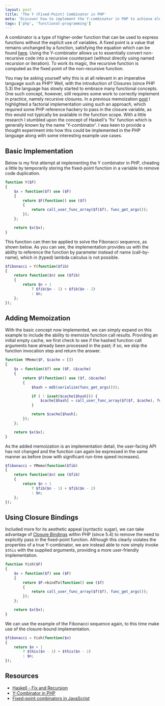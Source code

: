 ```yaml
---
layout: post
title: 'The Y (Fixed-Point) Combinator in PHP'
meta: 'Discover how to implement the Y-combinator in PHP to achieve elegant recursion, memoization, and closure bindings for functional programming.'
tags: ['php', 'functional-programming']
---
```


A combinator is a type of higher-order function that can be used to express functions without the explicit use of variables.
A fixed point is a value that remains unchanged by a function, satisfying the equation which can be found [here](http://en.wikipedia.org/wiki/Fixed-point_combinator#Y_combinator).
Using the Y-combinator allows us to essentially convert non-recursive code into a recursive counterpart (without directly using named recursion or iteration).
To work its magic, the recursive function is computed as the fixed point of the non-recursive function.

<!--more-->

You may be asking yourself why this is at all relevant in an imperative language such as PHP?
Well, with the introduction of Closures (since PHP 5.3) the language has slowly started to embrace many functional concepts.
One such concept, however, still requires some work to correctly implement in practice, namely recursive closures.
In a previous memoization [post](../2014-01-13-implementing-and-using-memoization-in-php/index.md) I highlighted a factorial implementation using such an approach, which required some PHP reference hackery to pass in the closure variable, as this would not typically be available in the function scope.
With a little research I stumbled upon the concept of Haskell's 'fix' function which is generally known by the name 'Y-combinator'.
I was keen to provide a thought experiment into how this could be implemented in the PHP language along with some interesting example use cases.

## Basic Implementation

Below is my first attempt at implementing the Y combinator in PHP, cheating a little by temporarily storing the fixed-point function in a variable to remove code duplication.

```php
function Y($F)
{
    $x = function($f) use ($F)
    {
        return $F(function() use ($f)
        {
            return call_user_func_array($f($f), func_get_args());
        });
    };

    return $x($x);
}
```

This function can then be applied to solve the Fibonacci sequence, as shown below.
As you can see, the implementation provides us with the ability to reference the function by parameter instead of name (call-by-name), which in (typed) lambda calculus is not possible.

```php
$fibonacci = Y(function($fib)
{
    return function($n) use ($fib)
    {
        return $n > 1
            ? $fib($n - 1) + $fib($n - 2)
            : $n;
    };
});
```

## Adding Memoization

With the basic concept now implemented, we can simply expand on this example to include the ability to memoize function call results.
Providing an initial empty cache, we first check to see if the hashed function call arguments have already been processed in the past; if so, we skip the function invocation step and return the answer.

```php
function YMemo($F, $cache = [])
{
    $x = function($f) use ($F, &$cache)
    {
        return $F(function() use ($f, &$cache)
        {
            $hash = md5(serialize(func_get_args()));

            if ( ! isset($cache[$hash])) {
                $cache[$hash] = call_user_func_array($f($f, $cache), func_get_args());
            }

            return $cache[$hash];
        });
    };

    return $x($x);
}
```

As the added memoization is an implementation detail, the user-facing API has not changed and the function can again be expressed in the same manner as before (now with significant run-time speed increases).

```php
$fibonacci = YMemo(function($fib)
{
    return function($n) use ($fib)
    {
        return $n > 1
            ? $fib($n - 1) + $fib($n - 2)
            : $n;
    };
});
```

## Using Closure Bindings

Included more for its aesthetic appeal (syntactic sugar), we can take advantage of [Closure Bindings](http://www.php.net/manual/en/closure.bind.php) within PHP (since 5.4) to remove the need to explicitly pass in the fixed-point function.
Although this clearly violates the properties of a true Y-combinator, we are instead able to now simply invoke `$this` with the supplied arguments, providing a more user-friendly implementation.

```php
function Yish($F)
{
    $x = function($f) use ($F)
    {
        return $F->bindTo(function() use ($f)
        {
            return call_user_func_array($f($f), func_get_args());
        });
    };

    return $x($x);
}
```

We can use the example of the Fibonacci sequence again, to this time make use of the closure-bound implementation.

```php
$fibonacci = Yish(function($n)
{
    return $n > 1
        ? $this($n - 1) + $this($n - 2)
        : $n;
});
```

## Resources

- [Haskell - Fix and Recursion](http://en.wikibooks.org/wiki/Haskell/Fix_and_recursion)
- [Y-Combinator in PHP](http://php100.wordpress.com/2009/04/13/php-y-combinator/)
- [Fixed-point combinators in JavaScript](http://matt.might.net/articles/implementation-of-recursive-fixed-point-y-combinator-in-javascript-for-memoization/)
